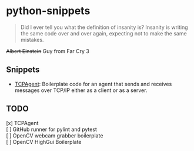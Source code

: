 # python-snippets
> Did I ever tell you what the definition of insanity is? Insanity is writing the same code over and over again, expecting not to make the same mistakes.

<it>~~Albert Einstein~~ Guy from Far Cry 3</it>

## Snippets
- [TCPAgent](https://github.com/agvdndor/python-snippets/tree/master/tcp_client): Boilerplate code for an agent that sends and receives messages over TCP/IP either as a client or as a server.


## TODO
[x] TCPAgent\
[ ] GitHub runner for pylint and pytest\
[ ] OpenCV webcam grabber boilerplate\
[ ] OpenCV HighGui Boilerplate
